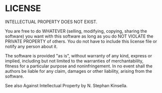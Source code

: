 # LICENSE

INTELLECTUAL PROPERTY DOES NOT EXIST.

You are free to do WHATEVER (selling, modifying, copying, sharing the software) you want with this software as long as you do NOT VIOLATE the PRIVATE PROPERTY of others. You do not have to include this license file or notify any person about it.

The software is provided "as is", without warranty of any kind, express or implied, including but not limited to the warranties of merchantability, fitness for a particular purpose and noninfringement. In no event shall the authors be liable for any claim, damages or other liability, arising from the software.

See also Against Intellectual Property by N. Stephan Kinsella.
